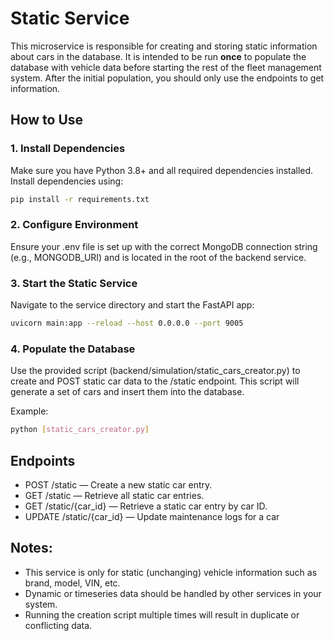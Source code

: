 # Static Service

This microservice is responsible for creating and storing static information about cars in the database. It is intended to be run **once** to populate the database with vehicle data before starting the rest of the fleet management system. After the initial population, you should only use the endpoints to get information.

## How to Use

### 1. Install Dependencies

Make sure you have Python 3.8+ and all required dependencies installed.  
Install dependencies using:

```bash
pip install -r requirements.txt
```

### 2. Configure Environment
Ensure your .env file is set up with the correct MongoDB connection string (e.g., MONGODB_URI) and is located in the root of the backend service.

### 3. Start the Static Service
Navigate to the service directory and start the FastAPI app:
```bash
uvicorn main:app --reload --host 0.0.0.0 --port 9005
```

### 4. Populate the Database
Use the provided script (backend/simulation/static_cars_creator.py) to create and POST static car data to the /static endpoint.
This script will generate a set of cars and insert them into the database.

Example:
```bash
python [static_cars_creator.py]
```


## Endpoints
- POST /static — Create a new static car entry.
- GET /static — Retrieve all static car entries.
- GET /static/{car_id} — Retrieve a static car entry by car ID.
- UPDATE /static/{car_id} — Update maintenance logs for a car

## Notes: 
- This service is only for static (unchanging) vehicle information such as brand, model, VIN, etc.
- Dynamic or timeseries data should be handled by other services in your system.
- Running the creation script multiple times will result in duplicate or conflicting data.
